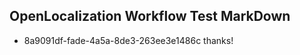 ## OpenLocalization Workflow Test MarkDown
* 8a9091df-fade-4a5a-8de3-263ee3e1486c thanks!

<!--HONumber=Oct16_HO3-->



